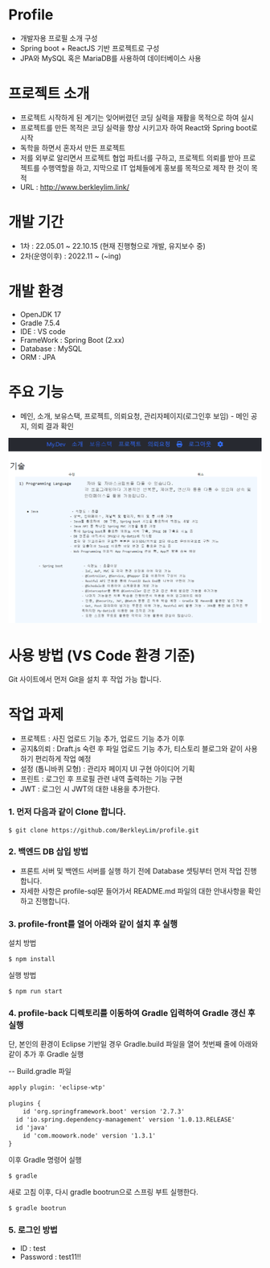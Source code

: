 # Profile
- 개발자용 프로필 소개 구성
- Spring boot + ReactJS 기반 프로젝트로 구성
- JPA와 MySQL 혹은 MariaDB를 사용하여 데이터베이스 사용

# 프로젝트 소개
- 프로젝트 시작하게 된 계기는 잊어버렸던 코딩 실력을 재활을 목적으로 하여 실시 
- 프로젝트를 만든 목적은 코딩 실력을 향상 시키고자 하여 React와 Spring boot로 시작
- 독학을 하면서 혼자서 만든 프로젝트
- 저를 외부로 알리면서 프로젝트 협업 파트너를 구하고, 프로젝트 의뢰를 받아 프로젝트를 수행역할을 하고, 지막으로 IT 업체들에게 홍보를 목적으로 제작 한 것이 목적
- URL : <link>http://www.berkleylim.link/</link> 

# 개발 기간
- 1차 : 22.05.01 ~ 22.10.15 (현재 진행형으로 개발, 유지보수 중)
- 2차(운영이후) : 2022.11 ~ (~ing)

# 개발 환경
- OpenJDK 17
- Gradle 7.5.4
- IDE : VS code
- FrameWork : Spring Boot (2.xx)
- Database : MySQL
- ORM : JPA

# 주요 기능
- 메인, 소개, 보유스택, 프로젝트, 의뢰요청, 관리자페이지(로그인후 보임) - 메인 공지, 의뢰 결과 확인
<img src="./profile-front/public/image/readme/main.png">

# 사용 방법 (VS Code 환경 기준)
Git 사이트에서 먼저 Git을 설치 후 작업 가능 합니다.

# 작업 과제
- 프로젝트 : 사진 업로드 기능 추가, 업로드 기능 추가 이후 
- 공지&의뢰 : Draft.js 숙련 후 파일 업로드 기능 추가, 티스토리 블로그와 같이 사용하기 편리하게 작업 예정
- 설정 (톱니바퀴 모형) : 관리자 페이지 UI 구현 아이디어 기획
- 프린트 : 로그인 후 프로필 관련 내역 출력하는 기능 구현
- JWT : 로그인 시 JWT의 대한 내용을 추가한다.

### 1. 먼저 다음과 같이 Clone 합니다.
```
$ git clone https://github.com/BerkleyLim/profile.git
```


### 2. 백엔드 DB 삽입 방법
- 프론트 서버 및 백엔드 서버를 실행 하기 전에 Database 셋팅부터 먼저 작업 진행합니다.
- 자세한 사항은 profile-sql문 들어가서 README.md 파일의 대한 안내사항을 확인하고 진행합니다.

### 3. profile-front를 열어 아래와 같이 설치 후 실행

설치 방법
```
$ npm install
```

실행 방법
```
$ npm run start
```

### 4. profile-back 디렉토리를 이동하여 Gradle 입력하여 Gradle 갱신 후 실행
단, 본인의 환경이 Eclipse 기반일 경우 Gradle.build 파일을 열어 첫번째 줄에 아래와 같이 추가 후 Gradle 실행


-- Build.gradle 파일
```
apply plugin: 'eclipse-wtp'

plugins {
	id 'org.springframework.boot' version '2.7.3'
  id 'io.spring.dependency-management' version '1.0.13.RELEASE'
  id 'java'
	id 'com.moowork.node' version '1.3.1'
}
```

이후 Gradle 명령어 실행
```
$ gradle
```

새로 고침 이후, 다시 gradle bootrun으로 스프링 부트 실행한다.
```
$ gradle bootrun
```

### 5. 로그인 방법
- ID : test
- Password : test11!!
